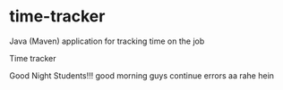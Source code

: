 # time-tracker
Java (Maven) application for tracking time on the job

Time tracker

Good Night Students!!!
good morning guys
continue errors aa rahe hein
